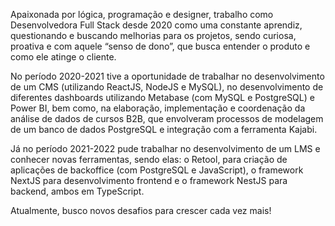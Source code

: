 Apaixonada por lógica, programação e designer, trabalho como Desenvolvedora Full Stack desde 2020 como uma constante aprendiz, questionando e buscando melhorias para os projetos, sendo curiosa, proativa e com aquele “senso de dono”, que busca entender o produto e como ele atinge o cliente.

No período 2020-2021 tive a oportunidade de trabalhar no desenvolvimento de um CMS (utilizando ReactJS, NodeJS e MySQL), no desenvolvimento de diferentes dashboards utilizando Metabase (com MySQL e PostgreSQL) e Power BI, bem como, na elaboração, implementação e coordenação da análise de dados de cursos B2B, que envolveram processos de modelagem de um banco de dados PostgreSQL e integração com a ferramenta Kajabi.

Já no período 2021-2022 pude trabalhar no desenvolvimento de um LMS e conhecer novas ferramentas, sendo elas: o Retool, para criação de aplicações de backoffice (com PostgreSQL e JavaScript), o framework NextJS para desenvolvimento frontend e o framework NestJS para backend, ambos em TypeScript.

Atualmente, busco novos desafios para crescer cada vez mais!
